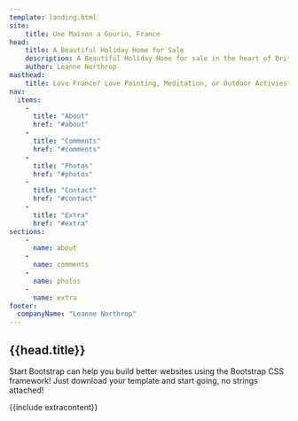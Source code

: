 ```yaml
---
template: landing.html
site:
    title: Une Maison a Gourin, France 
head:
    title: A Beautiful Holiday Home for Sale
    description: A Beautiful Holiday Home for sale in the heart of Brittany, France. 
    author: Leanne Northrop
masthead:
    title: Love France? Love Painting, Meditation, or Outdoor Activies? 
nav:
  items:
    -
      title: "About"
      href: "#about"
    -
      title: "Comments"
      href: "#comments"
    -
      title: "Photos"
      href: "#photos"
    -
      title: "Contact"
      href: "#contact"
    -
      title: "Extra"
      href: "#extra"
sections:
    -
      name: about
    - 
      name: comments
    - 
      name: photos
    -
      name: extra
footer:
  companyName: "Leanne Northrop"
---
```


## {{head.title}} 

Start Bootstrap can help you build better websites using the Bootstrap CSS framework! Just download your template and start going, no strings attached!

{{include extracontent}}
